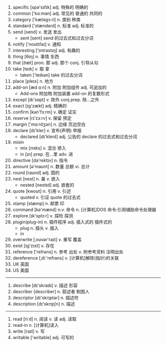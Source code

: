1. specific [spə'sɪfɪk] adj. 特殊的 明确的
2. common ['kɑːmən] adj. 常见的 普通的 共同的
3. category ['kætəɡɔːri] n. 类别 种类
4. standard ['stændərd] n. 标准 adj. 标准的
5. send [send] v. 发送 发出
   - sent [sent] send 的过去式和过去分词
6. notify ['noʊtɪfaɪ] v. 通知
7. interesting ['ɪntrəstɪŋ] adj. 有趣的
8. thing [θɪŋ] n. 事情 东西
9. that [ðæt] pron. 那 adj. 那个 conj. 引导从句
10. take [teɪk] v. 取 拿
    - taken ['teɪkən] take 的过去分词
11. place [pleɪs] n. 地方
12. add-on [æd ɑːn] n. 附加 附加组件 adj. 可追加的
    - Add-ons 附加物 附加装置 add-on 的复数形式
13. except [ɪk'sept] v. 除外 conj.prep. 除...之外
14. exact [ɪɡ'zækt] adj. 精确的
15. confirm [kən'fɜːrm] v. 确定 证实
16. reserve [rɪ'zɜːrv] v. 保留 预定
17. margin ['mɑːrdʒən] n. 边缘 页边空白
18. declare [dɪ'kler] v. 宣布(声明) 申报
    - declared [dɪ'klerd] adj. 公告的 declare 的过去式和过去分词
19. mixin
    - mix [mɪks] v. 混合 掺入
    - in [ɪn] prep. 在...里 adv. 进
20. directive [də'rektɪv] n. 指令
21. amount [ə'maʊnt] n. 数量 总额 vi. 总计
22. round [raʊnd] adj. 圆的
23. nest [nest] n. 巢 v. 嵌入
    - nested [nestɪd] adj. 嵌套的
24. quote [kwoʊt] n. 引用 v. 引述
    - quoted v. 引证 quote 的过去式
25. stamp [stæmp] n. 邮票 印
26. command [kə'mænd] n.v. 命令 n. [计算机]DOS 命令:引用辅助命令处理器
27. explore [ɪk'splɔːr] v. 探险 探测
28. plugin(plug-in) n. 插件程序 adj. 插入式的 插件式的
    - plug n. 插头 v. 插入
    - in
29. overwrite [ˌoʊvər'raɪt] v. 重写 覆盖
30. exist [ɪɡ'zɪst] v. 存在
31. reference ['refrəns] n. 参考 出处 v. 附参考资料 注明出处
32. dereference [ˌdiː'refrəns] v. [计算机]解除(指针)的关联
33. UK 英国
34. US 美国

---

1. describe [dɪ'skraɪb] v. 描述 形容
2. describer [describer] n. 叙述者 制图人
3. descriptor [dɪ'skrɪptər] n. 描述符
4. description [dɪ'skrɪpʃn] n. 描述

---

1. read [riːd] n. 阅读 v. 读 adj. 读取
2. read-in n. [计算机]读入
3. write [raɪt] v. 写
4. writable ['writable] adj. 可写的
